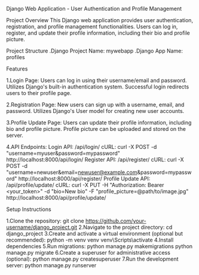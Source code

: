 Django Web Application - User Authentication and Profile Management

Project Overview
This Django web application provides user authentication, registration, and profile management functionalities. Users can log in, register, and update their profile information, including their bio and profile picture.

Project Structure
.Django Project Name: mywebapp
.Django App Name: profiles

Features

1.Login Page:
Users can log in using their username/email and password.
Utilizes Django's built-in authentication system.
Successful login redirects users to their profile page.

2.Registration Page:
New users can sign up with a username, email, and password.
Utilizes Django's User model for creating new user accounts.

3.Profile Update Page:
Users can update their profile information, including bio and profile picture.
Profile picture can be uploaded and stored on the server.

4.API Endpoints:
Login API: /api/login/
cURL: curl -X POST -d "username=myuser&password=mypassword" http://localhost:8000/api/login/
Register API: /api/register/
cURL: curl -X POST -d "username=newuser&email=newuser@example.com&password=mypassword" http://localhost:8000/api/register/
Profile Update API: /api/profile/update/
cURL: curl -X PUT -H "Authorization: Bearer <your_token>" -d "bio=New bio" -F "profile_picture=@path/to/image.jpg" http://localhost:8000/api/profile/update/

Setup Instructions

1.Clone the repository:
git clone https://github.com/your-username/django_project.git
2.Navigate to the project directory:
cd django_project
3.Create and activate a virtual environment (optional but recommended):
python -m venv venv
venv\Scripts\activate
4.Install dependencies
5.Run migrations:
python manage.py makemigrations
python manage.py migrate
6.Create a superuser for administrative access (optional):
python manage.py createsuperuser
7.Run the development server:
python manage.py runserver

